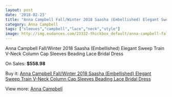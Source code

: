 ```yaml
---
layout: post
date: '2018-02-23'
title: "Anna Campbell Fall/Winter 2018 Saasha (Embellished) Elegant Sweep Train V-Neck Column Cap Sleeves Beading Lace Bridal Dress"
category: Anna Campbell
tags: ["sleeves","campbell","lace","neck","style"]
image: http://img.eudances.com/23332-thickbox_default/anna-campbell-fall-winter-2018-saasha-embellished-elegant-sweep-train-v-neck-column-cap-sleeves-beading-lace-bridal-dress.jpg
---
```

Anna Campbell Fall/Winter 2018 Saasha (Embellished) Elegant Sweep Train V-Neck Column Cap Sleeves Beading Lace Bridal Dress

On Sales: **$558.98**
<a href="https://www.eudances.com/en/anna-campbell/7506-anna-campbell-fall-winter-2018-saasha-embellished-elegant-sweep-train-v-neck-column-cap-sleeves-beading-lace-bridal-dress.html"><amp-img layout="responsive" width="600" height="600" src="//img.eudances.com/23332-thickbox_default/anna-campbell-fall-winter-2018-saasha-embellished-elegant-sweep-train-v-neck-column-cap-sleeves-beading-lace-bridal-dress.jpg" alt="Anna Campbell Fall/Winter 2018 Saasha (Embellished) Elegant Sweep Train V-Neck Column Cap Sleeves Beading Lace Bridal Dress 0" /></a>
<a href="https://www.eudances.com/en/anna-campbell/7506-anna-campbell-fall-winter-2018-saasha-embellished-elegant-sweep-train-v-neck-column-cap-sleeves-beading-lace-bridal-dress.html"><amp-img layout="responsive" width="600" height="600" src="//img.eudances.com/23339-thickbox_default/anna-campbell-fall-winter-2018-saasha-embellished-elegant-sweep-train-v-neck-column-cap-sleeves-beading-lace-bridal-dress.jpg" alt="Anna Campbell Fall/Winter 2018 Saasha (Embellished) Elegant Sweep Train V-Neck Column Cap Sleeves Beading Lace Bridal Dress 1" /></a>
<a href="https://www.eudances.com/en/anna-campbell/7506-anna-campbell-fall-winter-2018-saasha-embellished-elegant-sweep-train-v-neck-column-cap-sleeves-beading-lace-bridal-dress.html"><amp-img layout="responsive" width="600" height="600" src="//img.eudances.com/23338-thickbox_default/anna-campbell-fall-winter-2018-saasha-embellished-elegant-sweep-train-v-neck-column-cap-sleeves-beading-lace-bridal-dress.jpg" alt="Anna Campbell Fall/Winter 2018 Saasha (Embellished) Elegant Sweep Train V-Neck Column Cap Sleeves Beading Lace Bridal Dress 2" /></a>
<a href="https://www.eudances.com/en/anna-campbell/7506-anna-campbell-fall-winter-2018-saasha-embellished-elegant-sweep-train-v-neck-column-cap-sleeves-beading-lace-bridal-dress.html"><amp-img layout="responsive" width="600" height="600" src="//img.eudances.com/23337-thickbox_default/anna-campbell-fall-winter-2018-saasha-embellished-elegant-sweep-train-v-neck-column-cap-sleeves-beading-lace-bridal-dress.jpg" alt="Anna Campbell Fall/Winter 2018 Saasha (Embellished) Elegant Sweep Train V-Neck Column Cap Sleeves Beading Lace Bridal Dress 3" /></a>
<a href="https://www.eudances.com/en/anna-campbell/7506-anna-campbell-fall-winter-2018-saasha-embellished-elegant-sweep-train-v-neck-column-cap-sleeves-beading-lace-bridal-dress.html"><amp-img layout="responsive" width="600" height="600" src="//img.eudances.com/23336-thickbox_default/anna-campbell-fall-winter-2018-saasha-embellished-elegant-sweep-train-v-neck-column-cap-sleeves-beading-lace-bridal-dress.jpg" alt="Anna Campbell Fall/Winter 2018 Saasha (Embellished) Elegant Sweep Train V-Neck Column Cap Sleeves Beading Lace Bridal Dress 4" /></a>
<a href="https://www.eudances.com/en/anna-campbell/7506-anna-campbell-fall-winter-2018-saasha-embellished-elegant-sweep-train-v-neck-column-cap-sleeves-beading-lace-bridal-dress.html"><amp-img layout="responsive" width="600" height="600" src="//img.eudances.com/23335-thickbox_default/anna-campbell-fall-winter-2018-saasha-embellished-elegant-sweep-train-v-neck-column-cap-sleeves-beading-lace-bridal-dress.jpg" alt="Anna Campbell Fall/Winter 2018 Saasha (Embellished) Elegant Sweep Train V-Neck Column Cap Sleeves Beading Lace Bridal Dress 5" /></a>
<a href="https://www.eudances.com/en/anna-campbell/7506-anna-campbell-fall-winter-2018-saasha-embellished-elegant-sweep-train-v-neck-column-cap-sleeves-beading-lace-bridal-dress.html"><amp-img layout="responsive" width="600" height="600" src="//img.eudances.com/23334-thickbox_default/anna-campbell-fall-winter-2018-saasha-embellished-elegant-sweep-train-v-neck-column-cap-sleeves-beading-lace-bridal-dress.jpg" alt="Anna Campbell Fall/Winter 2018 Saasha (Embellished) Elegant Sweep Train V-Neck Column Cap Sleeves Beading Lace Bridal Dress 6" /></a>
<a href="https://www.eudances.com/en/anna-campbell/7506-anna-campbell-fall-winter-2018-saasha-embellished-elegant-sweep-train-v-neck-column-cap-sleeves-beading-lace-bridal-dress.html"><amp-img layout="responsive" width="600" height="600" src="//img.eudances.com/23333-thickbox_default/anna-campbell-fall-winter-2018-saasha-embellished-elegant-sweep-train-v-neck-column-cap-sleeves-beading-lace-bridal-dress.jpg" alt="Anna Campbell Fall/Winter 2018 Saasha (Embellished) Elegant Sweep Train V-Neck Column Cap Sleeves Beading Lace Bridal Dress 7" /></a>

Buy it: [Anna Campbell Fall/Winter 2018 Saasha (Embellished) Elegant Sweep Train V-Neck Column Cap Sleeves Beading Lace Bridal Dress](https://www.eudances.com/en/anna-campbell/7506-anna-campbell-fall-winter-2018-saasha-embellished-elegant-sweep-train-v-neck-column-cap-sleeves-beading-lace-bridal-dress.html "Anna Campbell Fall/Winter 2018 Saasha (Embellished) Elegant Sweep Train V-Neck Column Cap Sleeves Beading Lace Bridal Dress")

View more: [Anna Campbell](https://www.eudances.com/en/117-anna-campbell "Anna Campbell")